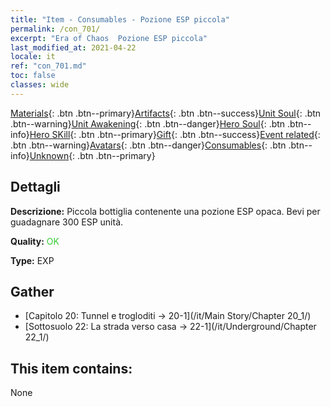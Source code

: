 ```yaml
---
title: "Item - Consumables - Pozione ESP piccola"
permalink: /con_701/
excerpt: "Era of Chaos  Pozione ESP piccola"
last_modified_at: 2021-04-22
locale: it
ref: "con_701.md"
toc: false
classes: wide
---
```

 [Materials](/ItemsIT/){: .btn .btn--primary}[Artifacts](/ItemsIT/Artifacts/){: .btn .btn--success}[Unit Soul](/ItemsIT/UnitSoul/){: .btn .btn--warning}[Unit Awakening](/ItemsIT/UnitAwakening/){: .btn .btn--danger}[Hero Soul](/ItemsIT/HeroSoul/){: .btn .btn--info}[Hero SKill](/ItemsIT/HeroSkill/){: .btn .btn--primary}[Gift](/ItemsIT/Gift/){: .btn .btn--success}[Event related](/ItemsIT/Events/){: .btn .btn--warning}[Avatars](/ItemsIT/Avatars/){: .btn .btn--danger}[Consumables](/ItemsIT/Consumables/){: .btn .btn--info}[Unknown](/ItemsIT/Unknown/){: .btn .btn--primary}

## Dettagli
 **Descrizione:** Piccola bottiglia contenente una pozione ESP opaca. Bevi per guadagnare 300 ESP unità.

 **Quality:** <span style="color: #32CD32">OK</span>

 **Type:** EXP

## Gather

*    [Capitolo 20: Tunnel e trogloditi -> 20-1](/it/Main Story/Chapter 20_1/) 
*    [Sottosuolo 22: La strada verso casa -> 22-1](/it/Underground/Chapter 22_1/) 

## This item contains:

  None

